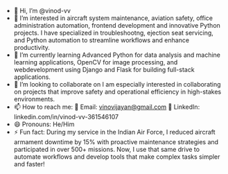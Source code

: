 - 👋 Hi, I’m @vinod-vv
- 👀 I’m interested in aircraft system maintenance, aviation safety, office administration automation, frontend development and innovative Python projects. I have specialized in troubleshootng, ejection seat servicing, and Python automation to streamline workflows and enhance productivity.
- 🌱 I’m currently learning Advanced Python for data analysis and machine learning applications, OpenCV for image processing, and webdevelopment using Django and Flask for building full-stack applications.
- 💞️ I’m looking to collaborate on I am especially interested in collaborating on projects that improve safety and operational efficiency in high-stakes environments.
- 📫 How to reach me:
    📧 Email: vinovijayan@gmail.com
    💼 LinkedIn: linkedin.com/in/vinod-vv-361546107
- 😄 Pronouns: He/Him
- ⚡ Fun fact: During my service in the Indian Air Force, I reduced aircraft armament downtime by 15% with proactive maintenance strategies and participated in over 500+ missions. Now, I use that same drive to automate workflows and develop tools that make complex tasks simpler and faster!

<!---
vinod-vv/vinod-vv is a ✨ special ✨ repository because its `README.md` (this file) appears on your GitHub profile.
You can click the Preview link to take a look at your changes.
--->
